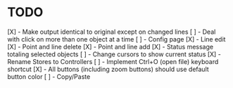 # TODO

[X] - Make output identical to original except on changed lines
[ ] - Deal with click on more than one object at a time
[ ] - Config page
[X] - Line edit
[X] - Point and line delete
[X] - Point and line add
[X] - Status message totaling selected objects
[ ] - Change cursors to show current status
[X] - Rename Stores to Controllers
[ ] - Implement Ctrl+O (open file) keyboard shortcut
[X] - All buttons (including zoom buttons) should use default button color
[ ] - Copy/Paste
